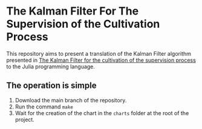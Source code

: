# The Kalman Filter For The Supervision of the Cultivation Process

This repository aims to present a translation of the Kalman Filter algorithm presented in [The Kalman Filter for the cultivation of the supervision process](https://www.researchgate.net/publication/345948074_The_Kalman_Filter_for_the_Supervision_of_Cultivation_Processes) to the Julia programming language.

## The operation is simple  
1. Download the main branch of the repository.
2. Run the command `make`
1. Wait for the creation of the chart in the `charts` folder at the root of the project.